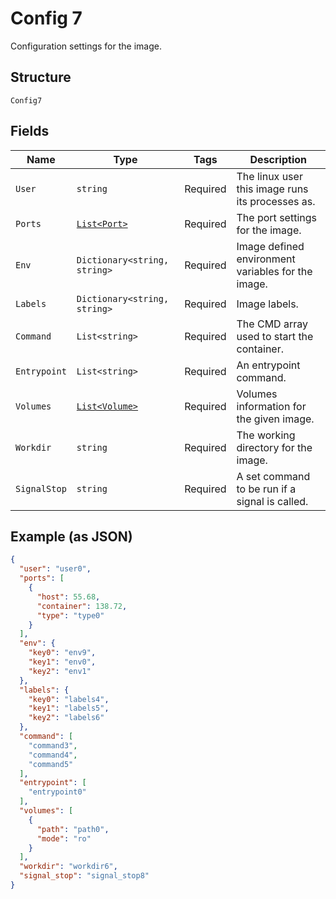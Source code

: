 
# Config 7

Configuration settings for the image.

## Structure

`Config7`

## Fields

| Name | Type | Tags | Description |
|  --- | --- | --- | --- |
| `User` | `string` | Required | The linux user this image runs its processes as. |
| `Ports` | [`List<Port>`](../../doc/models/port.md) | Required | The port settings for the image. |
| `Env` | `Dictionary<string, string>` | Required | Image defined environment variables for the image. |
| `Labels` | `Dictionary<string, string>` | Required | Image labels. |
| `Command` | `List<string>` | Required | The CMD array used to start the container. |
| `Entrypoint` | `List<string>` | Required | An entrypoint command. |
| `Volumes` | [`List<Volume>`](../../doc/models/volume.md) | Required | Volumes information for the given image. |
| `Workdir` | `string` | Required | The working directory for the image. |
| `SignalStop` | `string` | Required | A set command to be run if a signal is called. |

## Example (as JSON)

```json
{
  "user": "user0",
  "ports": [
    {
      "host": 55.68,
      "container": 138.72,
      "type": "type0"
    }
  ],
  "env": {
    "key0": "env9",
    "key1": "env0",
    "key2": "env1"
  },
  "labels": {
    "key0": "labels4",
    "key1": "labels5",
    "key2": "labels6"
  },
  "command": [
    "command3",
    "command4",
    "command5"
  ],
  "entrypoint": [
    "entrypoint0"
  ],
  "volumes": [
    {
      "path": "path0",
      "mode": "ro"
    }
  ],
  "workdir": "workdir6",
  "signal_stop": "signal_stop8"
}
```

